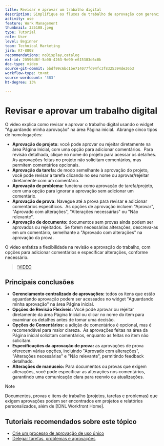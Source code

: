 ```yaml
---
title: Revisar e aprovar um trabalho digital
description: Simplifique os fluxos de trabalho de aprovação com gerenciamento centralizado no widget "Aguardando minha aprovação", opções flexíveis de revisão, opções detalhadas de aprovação de prova e comentários claros para obter comunicações e atualizações eficientes.
activity: use
feature: Work Management
thumbnail: 335108.jpeg
type: Tutorial
role: User
level: Beginner
team: Technical Marketing
jira: KT-8808
recommendations: noDisplay,catalog
exl-id: 20596d8f-5a00-4263-9e90-e615303d6c0b
doc-type: video
source-git-commit: bbdf99c6bc1be714077fd94fc3f8325394de36b3
workflow-type: tm+mt
source-wordcount: '383'
ht-degree: 13%

---
```


# Revisar e aprovar um trabalho digital

O vídeo explica como revisar e aprovar o trabalho digital usando o widget &quot;Aguardando minha aprovação&quot; na área Página inicial. &#x200B; Abrange cinco tipos de homologações:

* **Aprovação do projeto:** você pode aprovar ou rejeitar diretamente na área Página Inicial, com uma opção para adicionar comentários. &#x200B; Para revisão detalhada, clique no nome do projeto para acessar os detalhes. &#x200B; As aprovações feitas no projeto não solicitam comentários, mas permitem comentários opcionais.
* **Aprovação da tarefa:** de modo semelhante à aprovação do projeto, você pode revisar a tarefa clicando no seu nome ou aprovar/rejeitar diretamente com um comentário.
* **Aprovação de problema:** funciona como aprovação de tarefa/projeto, com uma opção para ignorar a aprovação sem adicionar um comentário.
* **Aprovação de prova:** Navegue até a prova para revisar e adicionar comentários específicos. &#x200B; As opções de aprovação incluem &quot;Aprovar&quot;, &quot;Aprovado com alterações&quot;, &quot;Alterações necessárias&quot; ou &quot;Não relevante&quot;.
* **Aprovação de documento:** documentos sem provas ainda podem ser aprovados ou rejeitados. &#x200B; Se forem necessárias alterações, descreva-as em um comentário, semelhante a &quot;Aprovado com alterações&quot; na aprovação da prova.

O vídeo enfatiza a flexibilidade na revisão e aprovação do trabalho, com opções para adicionar comentários e especificar alterações, conforme necessário. &#x200B;

>[!VIDEO](https://video.tv.adobe.com/v/335108/?quality=12&learn=on&enablevpops=1)

## Principais conclusões

* **Gerenciamento centralizado de aprovações:** todos os itens que estão aguardando aprovação podem ser acessados no widget &quot;Aguardando minha aprovação&quot; na área Página inicial. &#x200B;
* **Opções de Revisão Flexíveis:** Você pode aprovar ou rejeitar diretamente da área Página Inicial ou clicar no nome do item para examinar os detalhes antes de tomar uma decisão. &#x200B;
* **Opções de Comentários:** a adição de comentários é opcional, mas é recomendável para maior clareza. &#x200B; As aprovações feitas na área da Página inicial solicitam comentários, enquanto as feitas no item não solicitam. &#x200B;
* **Especificações da aprovação de prova:** as aprovações de prova oferecem várias opções, incluindo &quot;Aprovado com alterações&quot;, &quot;Alterações necessárias&quot; e &quot;Não relevante&quot;, permitindo feedback detalhado. &#x200B;
* **Alterações de manuseio:** Para documentos ou provas que exigem alterações, você pode especificar as alterações nos comentários, garantindo uma comunicação clara para reenvio ou atualizações. &#x200B;


>[!NOTE]
>
>Documentos, provas e itens de trabalho (projetos, tarefas e problemas) que exigem aprovações podem ser encontrados em projetos e relatórios personalizados, além de [!DNL Workfront Home].

## Tutoriais recomendados sobre este tópico

* [Crie um processo de aprovação de uso único](/help/manage-work/approval-processes-and-milestone-paths/create-a-single-use-approval-process.md)
* [Delegar tarefas, problemas e aprovações](/help/manage-work/approval-processes-and-milestone-paths/delegate-approvals.md)


<!--
learn more URLS
Approving work
Home area for Reviewers
Guides
Home overview for Reviewers
Issue page overview
-->
